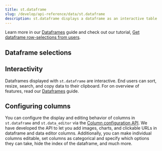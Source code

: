 ```yaml
---
title: st.dataframe
slug: /develop/api-reference/data/st.dataframe
description: st.dataframe displays a dataframe as an interactive table.
---
```


<Tip>

Learn more in our [Dataframes](/develop/concepts/design/dataframes) guide and check out our tutorial, [Get dataframe row-selections from users](/develop/tutorials/elements/dataframe-row-selections).

</Tip>

<Autofunction function="streamlit.dataframe" />

## Dataframe selections

<Autofunction function="DataframeState" />

<Autofunction function="DataframeSelectionState" />

<Autofunction function="DeltaGenerator.add_rows" />

## Interactivity

Dataframes displayed with `st.dataframe` are interactive. End users can sort, resize, search, and copy data to their clipboard. For on overview of features, read our [Dataframes](/develop/concepts/design/dataframes#additional-ui-features) guide.

## Configuring columns

You can configure the display and editing behavior of columns in `st.dataframe` and `st.data_editor` via the [Column configuration API](/develop/api-reference/data/st.column_config). We have developed the API to let you add images, charts, and clickable URLs in dataframe and data editor columns. Additionally, you can make individual columns editable, set columns as categorical and specify which options they can take, hide the index of the dataframe, and much more.

<Cloud name="doc-column-config-overview" query="embed_options=disable_scrolling" height="480px" />
